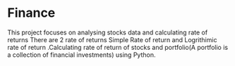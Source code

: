 # Finance
This project focuses on analysing stocks data and calculating rate of returns
There are 2 rate of returns Simple Rate of return and Logrithimic rate of return
.Calculating rate of return of stocks and portfolio(A portfolio is a collection of financial investments) using Python.

